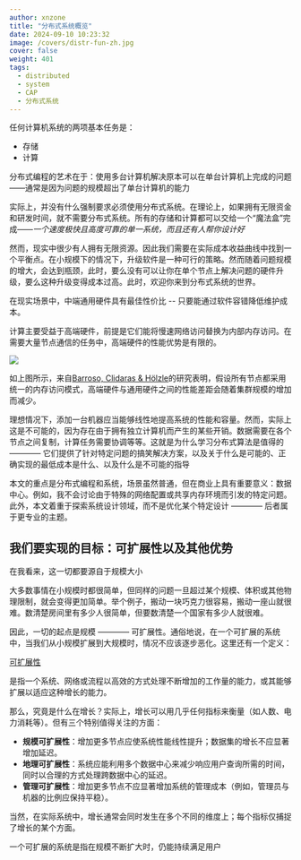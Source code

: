 ```yaml
---
author: xnzone
title: "分布式系统概览"
date: 2024-09-10 10:23:32
image: /covers/distr-fun-zh.jpg
cover: false
weight: 401
tags:
  - distributed
  - system
  - CAP
  - 分布式系统
---
```


任何计算机系统的两项基本任务是：
- 存储
- 计算

分布式编程的艺术在于：使用多台计算机解决原本可以在单台计算机上完成的问题——通常是因为问题的规模超出了单台计算机的能力

实际上，并没有什么强制要求必须使用分布式系统。在理论上，如果拥有无限资金和研发时间，就不需要分布式系统。所有的存储和计算都可以交给一个“魔法盒”完成——*一个速度极快且高度可靠的单一系统，而且还有人帮你设计好*

然而，现实中很少有人拥有无限资源。因此我们需要在实际成本收益曲线中找到一个平衡点。在小规模下的情况下，升级软件是一种可行的策略。然而随着问题规模的增大，会达到瓶颈，此时，要么没有可以让你在单个节点上解决问题的硬件升级，要么这种升级变得成本过高。此时，欢迎你来到分布式系统的世界。

在现实场景中，中端通用硬件具有最佳性价比 -- 只要能通过软件容错降低维护成本。

计算主要受益于高端硬件，前提是它们能将慢速网络访问替换为内部内存访问。在需要大量节点通信的任务中，高端硬件的性能优势是有限的。

![](https://s2.loli.net/2024/11/18/rt2wExMBfbcoGT9.png)

如上图所示，来自[Barroso, Clidaras & Hölzle](http://www.morganclaypool.com/doi/abs/10.2200/S00516ED2V01Y201306CAC024)的研究表明，假设所有节点都采用统一的内存访问模式，高端硬件与通用硬件之间的性能差距会随着集群规模的增加而减少。


理想情况下，添加一台机器应当能够线性地提高系统的性能和容量。然而，实际上这是不可能的，因为存在由于拥有独立计算机而产生的某些开销。数据需要在各个节点之间复制，计算任务需要协调等等。这就是为什么学习分布式算法是值得的 ———— 它们提供了针对特定问题的搞笑解决方案，以及关于什么是可能的、正确实现的最低成本是什么、以及什么是不可能的指导

本文的重点是分布式编程和系统，场景虽然普通，但在商业上具有重要意义：数据中心。例如，我不会讨论由于特殊的网络配置或共享内存环境而引发的特定问题。此外，本文着重于探索系统设计领域，而不是优化某个特定设计 ———— 后者属于更专业的主题。

## 我们要实现的目标：可扩展性以及其他优势

在我看来，这一切都要源自于规模大小

大多数事情在小规模时都很简单，但同样的问题一旦超过某个规模、体积或其他物理限制，就会变得更加简单。举个例子，搬动一块巧克力很容易，搬动一座山就很难。数清楚房间里有多少人很简单，但要数清楚一个国家有多少人就很难。

因此，一切的起点是规模 ———— 可扩展性。通俗地说，在一个可扩展的系统中，当我们从小规模扩展到大规模时，情况不应该逐步恶化。这里还有一个定义：

[可扩展性](https://en.wikipedia.org/wiki/Scalability)

是指一个系统、网络或流程以高效的方式处理不断增加的工作量的能力，或其能够扩展以适应这种增长的能力。

那么，究竟是什么在增长？实际上，增长可以用几乎任何指标来衡量（如人数、电力消耗等）。但有三个特别值得关注的方面：

- **规模可扩展性**：增加更多节点应使系统性能线性提升；数据集的增长不应显著增加延迟。
- **地理可扩展性**：系统应能利用多个数据中心来减少响应用户查询所需的时间，同时以合理的方式处理跨数据中心的延迟。
- **管理可扩展性**：增加更多节点不应显著增加系统的管理成本（例如，管理员与机器的比例应保持平稳）。

当然，在实际系统中，增长通常会同时发生在多个不同的维度上；每个指标仅捕捉了增长的某个方面。

一个可扩展的系统是指在规模不断扩大时，仍能持续满足用户